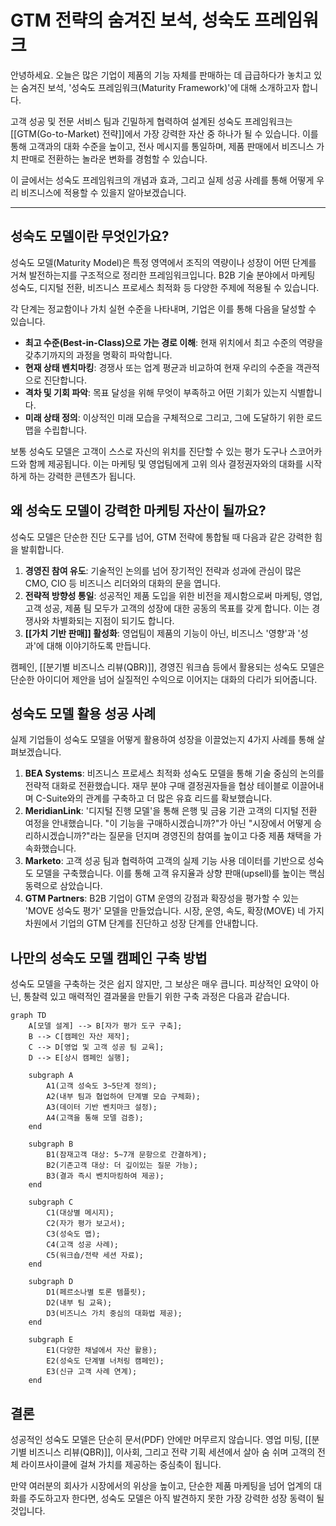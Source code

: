 # GTM 전략의 숨겨진 보석, 성숙도 프레임워크

안녕하세요. 오늘은 많은 기업이 제품의 기능 자체를 판매하는 데 급급하다가 놓치고 있는 숨겨진 보석, '성숙도 프레임워크(Maturity Framework)'에 대해 소개하고자 합니다.

고객 성공 및 전문 서비스 팀과 긴밀하게 협력하여 설계된 성숙도 프레임워크는 [[GTM(Go-to-Market) 전략]]에서 가장 강력한 자산 중 하나가 될 수 있습니다. 이를 통해 고객과의 대화 수준을 높이고, 전사 메시지를 통일하며, 제품 판매에서 비즈니스 가치 판매로 전환하는 놀라운 변화를 경험할 수 있습니다.

이 글에서는 성숙도 프레임워크의 개념과 효과, 그리고 실제 성공 사례를 통해 어떻게 우리 비즈니스에 적용할 수 있을지 알아보겠습니다.

---

## 성숙도 모델이란 무엇인가요?

성숙도 모델(Maturity Model)은 특정 영역에서 조직의 역량이나 성장이 어떤 단계를 거쳐 발전하는지를 구조적으로 정리한 프레임워크입니다. B2B 기술 분야에서 마케팅 성숙도, 디지털 전환, 비즈니스 프로세스 최적화 등 다양한 주제에 적용될 수 있습니다.

각 단계는 정교함이나 가치 실현 수준을 나타내며, 기업은 이를 통해 다음을 달성할 수 있습니다.

- **최고 수준(Best-in-Class)으로 가는 경로 이해**: 현재 위치에서 최고 수준의 역량을 갖추기까지의 과정을 명확히 파악합니다.
- **현재 상태 벤치마킹**: 경쟁사 또는 업계 평균과 비교하여 현재 우리의 수준을 객관적으로 진단합니다.
- **격차 및 기회 파악**: 목표 달성을 위해 무엇이 부족하고 어떤 기회가 있는지 식별합니다.
- **미래 상태 정의**: 이상적인 미래 모습을 구체적으로 그리고, 그에 도달하기 위한 로드맵을 수립합니다.

보통 성숙도 모델은 고객이 스스로 자신의 위치를 진단할 수 있는 평가 도구나 스코어카드와 함께 제공됩니다. 이는 마케팅 및 영업팀에게 고위 의사 결정권자와의 대화를 시작하게 하는 강력한 콘텐츠가 됩니다.

## 왜 성숙도 모델이 강력한 마케팅 자산이 될까요?

성숙도 모델은 단순한 진단 도구를 넘어, GTM 전략에 통합될 때 다음과 같은 강력한 힘을 발휘합니다.

1. **경영진 참여 유도**: 기술적인 논의를 넘어 장기적인 전략과 성과에 관심이 많은 CMO, CIO 등 비즈니스 리더와의 대화의 문을 엽니다.
2. **전략적 방향성 통일**: 성공적인 제품 도입을 위한 비전을 제시함으로써 마케팅, 영업, 고객 성공, 제품 팀 모두가 고객의 성장에 대한 공동의 목표를 갖게 합니다. 이는 경쟁사와 차별화되는 지점이 되기도 합니다.
3. **[[가치 기반 판매]] 활성화**: 영업팀이 제품의 기능이 아닌, 비즈니스 '영향'과 '성과'에 대해 이야기하도록 만듭니다.

캠페인, [[분기별 비즈니스 리뷰(QBR)]], 경영진 워크숍 등에서 활용되는 성숙도 모델은 단순한 아이디어 제안을 넘어 실질적인 수익으로 이어지는 대화의 다리가 되어줍니다.

## 성숙도 모델 활용 성공 사례

실제 기업들이 성숙도 모델을 어떻게 활용하여 성장을 이끌었는지 4가지 사례를 통해 살펴보겠습니다.

1. **BEA Systems**: 비즈니스 프로세스 최적화 성숙도 모델을 통해 기술 중심의 논의를 전략적 대화로 전환했습니다. 재무 분야 구매 결정권자들을 협상 테이블로 이끌어내며 C-Suite와의 관계를 구축하고 더 많은 유효 리드를 확보했습니다.
2. **MeridianLink**: '디지털 진행 모델'을 통해 은행 및 금융 기관 고객의 디지털 전환 여정을 안내했습니다. "이 기능을 구매하시겠습니까?"가 아닌 "시장에서 어떻게 승리하시겠습니까?"라는 질문을 던지며 경영진의 참여를 높이고 다중 제품 채택을 가속화했습니다.
3. **Marketo**: 고객 성공 팀과 협력하여 고객의 실제 기능 사용 데이터를 기반으로 성숙도 모델을 구축했습니다. 이를 통해 고객 유지율과 상향 판매(upsell)를 높이는 핵심 동력으로 삼았습니다.
4. **GTM Partners**: B2B 기업이 GTM 운영의 강점과 확장성을 평가할 수 있는 'MOVE 성숙도 평가' 모델을 만들었습니다. 시장, 운영, 속도, 확장(MOVE) 네 가지 차원에서 기업의 GTM 단계를 진단하고 성장 단계를 안내합니다.

## 나만의 성숙도 모델 캠페인 구축 방법

성숙도 모델을 구축하는 것은 쉽지 않지만, 그 보상은 매우 큽니다. 피상적인 요약이 아닌, 통찰력 있고 매력적인 결과물을 만들기 위한 구축 과정은 다음과 같습니다.

```mermaid
graph TD
    A[모델 설계] --> B[자가 평가 도구 구축];
    B --> C[캠페인 자산 제작];
    C --> D[영업 및 고객 성공 팀 교육];
    D --> E[상시 캠페인 실행];

    subgraph A
        A1(고객 성숙도 3~5단계 정의);
        A2(내부 팀과 협업하여 단계별 모습 구체화);
        A3(데이터 기반 벤치마크 설정);
        A4(고객을 통해 모델 검증);
    end

    subgraph B
        B1(잠재고객 대상: 5~7개 문항으로 간결하게);
        B2(기존고객 대상: 더 깊이있는 질문 가능);
        B3(결과 즉시 벤치마킹하여 제공);
    end

    subgraph C
        C1(대상별 메시지);
        C2(자가 평가 보고서);
        C3(성숙도 맵);
        C4(고객 성공 사례);
        C5(워크숍/전략 세션 자료);
    end

    subgraph D
        D1(페르소나별 토론 템플릿);
        D2(내부 팀 교육);
        D3(비즈니스 가치 중심의 대화법 제공);
    end

    subgraph E
        E1(다양한 채널에서 자산 활용);
        E2(성숙도 단계별 너처링 캠페인);
        E3(신규 고객 사례 연계);
    end
```

## 결론

성공적인 성숙도 모델은 단순히 문서(PDF) 안에만 머무르지 않습니다. 영업 미팅, [[분기별 비즈니스 리뷰(QBR)]], 이사회, 그리고 전략 기획 세션에서 살아 숨 쉬며 고객의 전체 라이프사이클에 걸쳐 가치를 제공하는 중심축이 됩니다.

만약 여러분의 회사가 시장에서의 위상을 높이고, 단순한 제품 마케팅을 넘어 업계의 대화를 주도하고자 한다면, 성숙도 모델은 아직 발견하지 못한 가장 강력한 성장 동력이 될 것입니다.